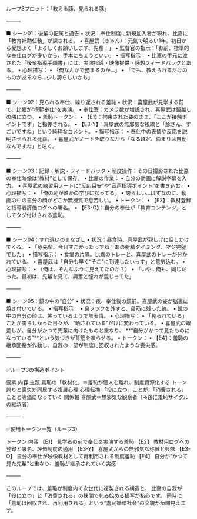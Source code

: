 ループ3プロット：「教える豚、見られる豚」

⸻

■ シーン01：後輩の配属と通告
	•	状況：奉仕制度に新規加入者が現れ、比嘉に「教育補助任務」が課される。
	•	喜屋武（きゃん）：元気で明るい1年。初日から愛想よく「よろしくお願いします、先輩！」
	•	監督官の指示：「お前、標準的な奉仕ログが多いから、手本にちょうどいい」
	•	描写指示：
	•	比嘉の手元に渡された「後輩指導手順書」には、実演指導・映像提供・感想フィードバックとある。
	•	心理描写：
	•	「俺なんかで務まるのか…」
	•	「でも、教えられるだけのものがあるなら…少し誇らしいかも」

⸻

■ シーン02：見られる奉仕、繰り返される羞恥
	•	状況：喜屋武が見学する前で、比嘉が“模範奉仕”を実演。
	•	奉仕室：カメラ数が増設され、喜屋武は鏡越しの隣に立つ。
	•	羞恥トークン：
	•	【E1】：拘束された姿のまま、「ここが接触ポイントです」と指差される。
	•	【E3-Y】：喜屋武の無邪気な視線と「豚さん、すごいですね」という純粋なコメント。
	•	描写指示：
	•	奉仕中の表情や反応を説明させられる比嘉。
	•	喜屋武がノートを取りながら「なるほど、締まりは自動なんですね」と呟く。

⸻

■ シーン03：記録・解説・フィードバック
	•	制度操作：その日撮影された比嘉の奉仕映像は“教材”として保存。
	•	比嘉の作業：
	•	自分の動画に解説字幕を入力。
	•	喜屋武の練習用ノートに“反応目安”や“音声指導ポイント”を書き込む。
	•	心理描写：
	•	「俺の恥が誰かの学びになってる」
	•	誇らしい…はずなのに、動画の中の自分の顔がどこか無機質で息苦しい。
	•	トークン：
	•	【E2】：教材登録と指導者評価ログへの署名。
	•	【E3-O】：自分の奉仕が「教育コンテンツ」としてタグ付けされる羞恥。

⸻

■ シーン04：すれ違いのまなざし
	•	状況：昼食時、喜屋武が親しげに話しかけてくる。
	•	「豚先輩、今日すごかったっすね！あの射精タイミング、マジ完璧でした」
	•	描写指示：
	•	食堂の片隅。比嘉のトレーと、喜屋武のトレーが分かれている。
	•	喜屋武は「自分も早く“そこ”に到達したいっす」と意気込む。
	•	心理描写：
	•	（俺は、そんなふうに見えてたのか？）
	•	「いや…俺も、同じだった。最初は、先輩を見て、興奮と憧れが混じってた」

⸻

■ シーン05：鏡の中の“自分”
	•	状況：夜、奉仕後の鏡前。喜屋武の姿が脳裏に焼き付いている。
	•	描写指示：
	•	鼻フックを外すと、鼻筋に残った跡。
	•	鏡の中の自分の顔は、笑っているようで無表情。
	•	心理描写：
	•	「見られている」ことが誇らしかった日々が、“晒されている”だけに変わっている。
	•	喜屋武の眼差しが、自分がかつて先輩に向けたものと重なり、
**“自分がかつて見たものになっている”**という気づきが背筋を凍らせる。
	•	トークン：
	•	【E4】：羞恥の継承回路が作動し、自我の一部が制度に回収されたような喪失感。

⸻

✅ループ3の構造ポイント

要素	内容
主題	羞恥の「教材化」＝羞恥が個人を離れ、制度資源化する
トーン	誇りと喪失が同居する複層心理
心理転換	「役に立つ」ことが、「消費される」ことと等価になっていく
関係軸	喜屋武＝無邪気な観察者（→後に羞恥サイクルの継承者）


⸻

✅使用トークン一覧（ループ3）

トークン	内容
【E1】	見学者の前で奉仕を実演する羞恥
【E2】	教材用ログへの登録と署名、評価制度の適用
【E3-Y】	喜屋武からの無邪気な称賛と興味
【E3-O】	自分の奉仕が映像教材として再利用される制度羞恥
【E4】	自分が“かつて見た先輩”と重なり、羞恥が継承されていく実感


⸻

このループでは、羞恥が制度内で次世代に複製される構造と、
比嘉の自我が「役に立つ」と「消費される」の狭間で軋み始める描写が核心です。
同時に「羞恥は回収され、再利用される」という“羞恥循環社会”の全貌が垣間見えます。

